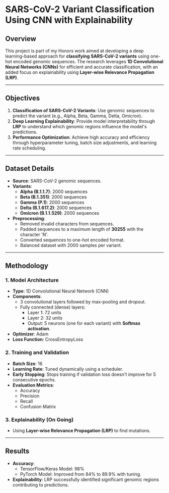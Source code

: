 # SARS-CoV-2 Variant Classification Using CNN with Explainability

## Overview
This project is part of my Honors work aimed at developing a deep learning-based approach for **classifying SARS-CoV-2 variants** using one-hot encoded genomic sequences. The research leverages **1D Convolutional Neural Networks (CNNs)** for efficient and accurate classification, with an added focus on explainability using **Layer-wise Relevance Propagation (LRP)**.

---

## Objectives
1. **Classification of SARS-CoV-2 Variants**: Use genomic sequences to predict the variant (e.g., Alpha, Beta, Gamma, Delta, Omicron).
2. **Deep Learning Explainability**: Provide model interpretability through **LRP** to understand which genomic regions influence the model's predictions.
3. **Performance Optimization**: Achieve high accuracy and efficiency through hyperparameter tuning, batch size adjustments, and learning rate scheduling.

---

## Dataset Details
- **Source**: SARS-CoV-2 genomic sequences.
- **Variants**:
  - **Alpha (B.1.1.7)**: 2000 sequences
  - **Beta (B.1.351)**: 2000 sequences
  - **Gamma (P.1)**: 2000 sequences
  - **Delta (B.1.617.2)**: 2000 sequences
  - **Omicron (B.1.1.529)**: 2000 sequences
- **Preprocessing**:
  - Removed invalid characters from sequences.
  - Padded sequences to a maximum length of **30255** with the character 'N'.
  - Converted sequences to one-hot encoded format.
  - Balanced dataset with 2000 samples per variant.

---

## Methodology

### 1. **Model Architecture**
- **Type**: 1D Convolutional Neural Network (CNN)
- **Components**:
  - 3 convolutional layers followed by max-pooling and dropout.
  - Fully connected (dense) layers:
    - Layer 1: 72 units
    - Layer 2: 32 units
    - Output: 5 neurons (one for each variant) with **Softmax activation**.
- **Optimizer**: Adam
- **Loss Function**: CrossEntropyLoss

### 2. **Training and Validation**
- **Batch Size**: 16
- **Learning Rate**: Tuned dynamically using a scheduler.
- **Early Stopping**: Stops training if validation loss doesn't improve for 5 consecutive epochs.
- **Evaluation Metrics**:
  - Accuracy
  - Precision
  - Recall
  - Confusion Matrix

### 3. **Explainability** (On Going)
- Using **Layer-wise Relevance Propagation (LRP)** to find mutations.

---

## Results
- **Accuracy**:
  - TensorFlow/Keras Model: 98%
  - PyTorch Model: Improved from 84% to 89.9% with tuning.
- **Explainability**: LRP successfully identified significant genomic regions contributing to predictions.
